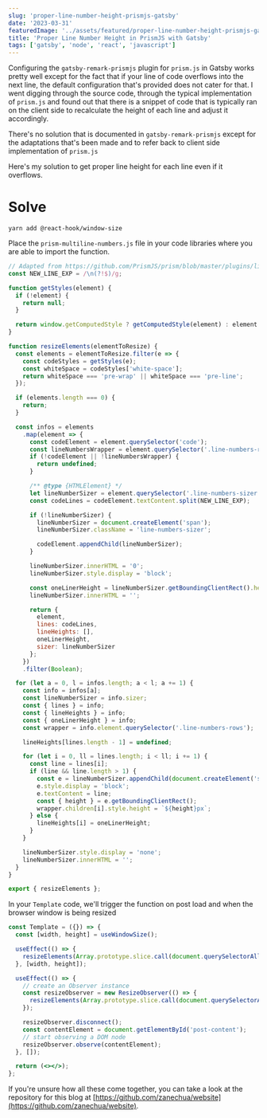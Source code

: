 ```yaml
---
slug: 'proper-line-number-height-prismjs-gatsby'
date: '2023-03-31'
featuredImage: '../assets/featured/proper-line-number-height-prismjs-gatsby.png'
title: 'Proper Line Number Height in PrismJS with Gatsby'
tags: ['gatsby', 'node', 'react', 'javascript']
---
```


Configuring the `gatsby-remark-prismjs` plugin for `prism.js` in Gatsby works pretty well except for the fact that if your line of code overflows into the next line, the default configuration that's provided does not cater for that. I went digging through the source code, through the typical implementation of `prism.js` and found out that there is a snippet of code that is typically ran on the client side to recalculate the height of each line and adjust it accordingly.

There's no solution that is documented in `gatsby-remark-prismjs` except for the adaptations that's been made and to refer back to client side implementation of `prism.js`

Here's my solution to get proper line height for each line even if it overflows.

# Solve

```bash:title=terminal
yarn add @react-hook/window-size
```

Place the `prism-multiline-numbers.js` file in your code libraries where you are able to import the function.

```javascript:title=prism-multiline-numbers.js
// Adapted from https://github.com/PrismJS/prism/blob/master/plugins/line-numbers/prism-line-numbers.js#L82-L172
const NEW_LINE_EXP = /\n(?!$)/g;

function getStyles(element) {
  if (!element) {
    return null;
  }

  return window.getComputedStyle ? getComputedStyle(element) : element.currentStyle || null;
}

function resizeElements(elementToResize) {
  const elements = elementToResize.filter(e => {
    const codeStyles = getStyles(e);
    const whiteSpace = codeStyles['white-space'];
    return whiteSpace === 'pre-wrap' || whiteSpace === 'pre-line';
  });

  if (elements.length === 0) {
    return;
  }

  const infos = elements
    .map(element => {
      const codeElement = element.querySelector('code');
      const lineNumbersWrapper = element.querySelector('.line-numbers-rows');
      if (!codeElement || !lineNumbersWrapper) {
        return undefined;
      }

      /** @type {HTMLElement} */
      let lineNumberSizer = element.querySelector('.line-numbers-sizer');
      const codeLines = codeElement.textContent.split(NEW_LINE_EXP);

      if (!lineNumberSizer) {
        lineNumberSizer = document.createElement('span');
        lineNumberSizer.className = 'line-numbers-sizer';

        codeElement.appendChild(lineNumberSizer);
      }

      lineNumberSizer.innerHTML = '0';
      lineNumberSizer.style.display = 'block';

      const oneLinerHeight = lineNumberSizer.getBoundingClientRect().height;
      lineNumberSizer.innerHTML = '';

      return {
        element,
        lines: codeLines,
        lineHeights: [],
        oneLinerHeight,
        sizer: lineNumberSizer
      };
    })
    .filter(Boolean);

  for (let a = 0, l = infos.length; a < l; a += 1) {
    const info = infos[a];
    const lineNumberSizer = info.sizer;
    const { lines } = info;
    const { lineHeights } = info;
    const { oneLinerHeight } = info;
    const wrapper = info.element.querySelector('.line-numbers-rows');

    lineHeights[lines.length - 1] = undefined;

    for (let i = 0, ll = lines.length; i < ll; i += 1) {
      const line = lines[i];
      if (line && line.length > 1) {
        const e = lineNumberSizer.appendChild(document.createElement('span'));
        e.style.display = 'block';
        e.textContent = line;
        const { height } = e.getBoundingClientRect();
        wrapper.children[i].style.height = `${height}px`;
      } else {
        lineHeights[i] = oneLinerHeight;
      }
    }

    lineNumberSizer.style.display = 'none';
    lineNumberSizer.innerHTML = '';
  }
}

export { resizeElements };
```

In your `Template` code, we'll trigger the function on post load and when the browser window is being resized

```javascript:title=Template.jsx
const Template = ({}) => {
  const [width, height] = useWindowSize();

  useEffect(() => {
    resizeElements(Array.prototype.slice.call(document.querySelectorAll('pre.line-numbers')));
  }, [width, height]);

  useEffect(() => {
    // create an Observer instance
    const resizeObserver = new ResizeObserver(() => {
      resizeElements(Array.prototype.slice.call(document.querySelectorAll('pre.line-numbers')));
    });

    resizeObserver.disconnect();
    const contentElement = document.getElementById('post-content');
    // start observing a DOM node
    resizeObserver.observe(contentElement);
  }, []);

  return (<></>);
};
```

If you're unsure how all these come together, you can take a look at the repository for this blog at [https://github.com/zanechua/website](https://github.com/zanechua/website).
